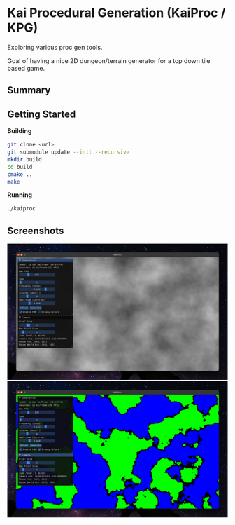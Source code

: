 # Kai Procedural Generation (KaiProc / KPG)

Exploring various proc gen tools.

Goal of having a nice 2D dungeon/terrain generator for a top down tile based game.


## Summary

## Getting Started

**Building**

```bash
git clone <url>
git submodule update --init --recursive
mkdir build
cd build
cmake ..
make
```

**Running**
```bash
./kaiproc
```
## Screenshots

![one](screenshots/one.jpeg)
![two](screenshots/two.png)
